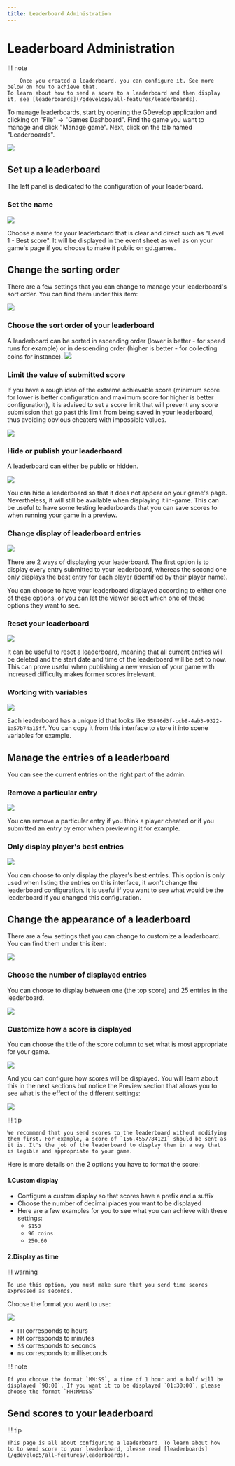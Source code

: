 ```yaml
---
title: Leaderboard Administration
---
```

# Leaderboard Administration

!!! note

        Once you created a leaderboard, you can configure it. See more below on how to achieve that.
    To learn about how to send a score to a leaderboard and then display it, see [leaderboards](/gdevelop5/all-features/leaderboards).


To manage leaderboards, start by opening the GDevelop application and clicking on "File" -> "Games Dashboard".  Find the game you want to manage and click "Manage game".  Next, click on the tab named "Leaderboards".

![](/gdevelop5/interface/games-dashboard/leaderboard-administration/pasted/20220429-164150.png)

## Set up a leaderboard

The left panel is dedicated to the configuration of your leaderboard.

### Set the name

![](/gdevelop5/interface/games-dashboard/leaderboard-administration/pasted/20220412-120735.png)

Choose a name for your leaderboard that is clear and direct such as "Level 1 - Best score". It will be displayed in the event sheet as well as on your game's page if you choose to make it public on gd.games.

## Change the sorting order

There are a few settings that you can change to manage your leaderboard's sort order. You can find them under this item:

![](/gdevelop5/interface/games-dashboard/leaderboard-administration/pasted/20220519-110604.png)

### Choose the sort order of your leaderboard
A leaderboard can be sorted in ascending order (lower is better - for speed runs for example) or in descending order (higher is better - for collecting coins for instance).
![](/gdevelop5/interface/games-dashboard/leaderboard-administration/pasted/20220519-110104.png)

### Limit the value of submitted score
If you have a rough idea of the extreme achievable score (minimum score for lower is better configuration and maximum score for higher is better configuration), it is advised to set a score limit that will prevent any score submission that go past this limit from being saved in your leaderboard, thus avoiding obvious cheaters with impossible values.

![](/gdevelop5/interface/games-dashboard/leaderboard-administration/pasted/20220519-110035.png)

### Hide or publish your leaderboard

A leaderboard can either be public or hidden.

![](/gdevelop5/interface/games-dashboard/leaderboard-administration/pasted/20220412-121057.png)

You can hide a leaderboard so that it does not appear on your game's page. Nevertheless, it will still be available when displaying it in-game. This can be useful to have some testing leaderboards that you can save scores to when running your game in a preview.

### Change display of leaderboard entries

![](/gdevelop5/interface/games-dashboard/leaderboard-administration/pasted/20220412-121117.png)

There are 2 ways of displaying your leaderboard. The first option is to display every entry submitted to your leaderboard, whereas the second one only displays the best entry for each player (identified by their player name).

You can choose to have your leaderboard displayed according to either one of these options, or you can let the viewer select which one of these options they want to see.

### Reset your leaderboard

![](/gdevelop5/interface/games-dashboard/leaderboard-administration/pasted/20220412-121016.png)

It can be useful to reset a leaderboard, meaning that all current entries will be deleted and the start date and time of the leaderboard will be set to now. This can prove useful when publishing a new version of your game with increased difficulty makes former scores irrelevant.

### Working with variables

![](/gdevelop5/interface/games-dashboard/leaderboard-administration/pasted/20220412-120924.png)

Each leaderboard has a unique id that looks like `55846d3f-ccb8-4ab3-9322-1a57b74a15ff`. You can copy it from this interface to store it into scene variables for example.

## Manage the entries of a leaderboard

You can see the current entries on the right part of the admin.

### Remove a particular entry

![](/gdevelop5/interface/games-dashboard/leaderboard-administration/pasted/20220412-121351.png)

You can remove a particular entry if you think a player cheated or if you submitted an entry by error when previewing it for example.

### Only display player's best entries

![](/gdevelop5/interface/games-dashboard/leaderboard-administration/pasted/20220412-121331.png)

You can choose to only display the player's best entries. This option is only used when listing the entries on this interface, it won't change the leaderboard configuration. It is useful if you want to see what would be the leaderboard if you changed this configuration.

## Change the appearance of a leaderboard

There are a few settings that you can change to customize a leaderboard. You can find them under this item:

![](/gdevelop5/interface/games-dashboard/leaderboard-administration/pasted/20220429-164214.png)

### Choose the number of displayed entries

You can choose to display between one (the top score) and 25 entries in the leaderboard.

![](/gdevelop5/interface/games-dashboard/leaderboard-administration/pasted/20220429-163717.png)

### Customize how a score is displayed

You can choose the title of the score column to set what is most appropriate for your game.

![](/gdevelop5/interface/games-dashboard/leaderboard-administration/pasted/20220429-164409.png)

And you can configure how scores will be displayed. You will learn about this in the next sections but notice the Preview section that allows you to see what is the effect of the different settings:

![](/gdevelop5/interface/games-dashboard/leaderboard-administration/pasted/20220429-170116.png)

!!! tip

    We recommend that you send scores to the leaderboard without modifying them first. For example, a score of `156.4557784121` should be sent as it is. It's the job of the leaderboard to display them in a way that is legible and appropriate to your game.

Here is more details on the 2 options you have to format the score:

#### 1.Custom display

* Configure a custom display so that scores have a prefix and a suffix
* Choose the number of decimal places you want to be displayed
* Here are a few examples for you to see what you can achieve with these settings:
  * `$150`
  * `96 coins`
  * `250.60`

#### 2.Display as time

!!! warning

    To use this option, you must make sure that you send time scores expressed as seconds.

Choose the format you want to use:

![](/gdevelop5/interface/games-dashboard/leaderboard-administration/pasted/20220429-165539.png)

  * `HH` corresponds to hours
  * `MM` corresponds to minutes
  * `SS` corresponds to seconds
  * `ms` corresponds to milliseconds

!!! note

    If you choose the format `MM:SS`, a time of 1 hour and a half will be displayed `90:00`. If you want it to be displayed `01:30:00`, please choose the format `HH:MM:SS`

## Send scores to your leaderboard

!!! tip

    This page is all about configuring a leaderboard. To learn about how to to send score to your leaderboard, please read [leaderboards](/gdevelop5/all-features/leaderboards).